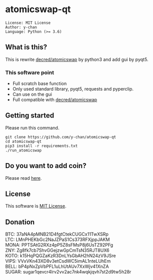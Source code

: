 # atomicswap-qt
```
License: MIT License
Author: y-chan
Language: Python (>= 3.6)
```

## What is this?
This is rewrite [decred/atomicswap](https://github.com/decred/atomicswap) by python3 and add gui by pyqt5.

### This software point
* Full scratch base function
* Only used standard library, pyqt5, requests and pyperclip.
* Can use on the gui
* Full compatible with [decred/atomicswap](https://github.com/decred/atomicswap)

## Getting started
Please run this command.
```
git clone https://github.com/y-chan/atomicswap-qt
cd atomicswap-qt
pip3 install -r requirements.txt
./run_atomicswap
```

## Do you want to add coin?
Please read [here](atomicswap/coins/README.md).

## License
This software is [MIT License](LICENSE).

## Donation
BTC: 37aNA4pMNB21D4fgtCtekCUGCx11TwXSRp  
LTC: LMnPHEKbGc2NaJZPaS1Cs373RFXjppJAKM  
MONA: PPTSAtG2RXz4pP5Z8sFMsP8j6UsTZ92PFg  
ZNY: Zg8fk7cb7ShvGGejzwGpCmTsN35RJT8UX6  
KOTO: k15HqPQGZaKzR3DnLYsGbAH2hN24zV9JSre  
VIPS: VVxVKn43XD8v3etCsdWC5imAL1nteLUhEm  
BELL: bP4pNxZpVbPFL1uLhUtAUv7XxWjv41XnZA  
SUGAR: sugar1qevcr4lrv2vv2ac7nk4wqkjqvh7st2d9tw5h28r  